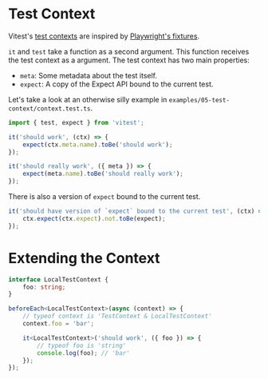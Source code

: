 # Test Context

Vitest's [test contexts](https://vitest.dev/guide/test-context.html) are inspired by [Playwright's fixtures](https://playwright.dev/docs/test-fixtures).

`it` and `test` take a function as a second argument. This function receives the test context as a argument. The test context has two main properties:

- `meta`: Some metadata about the test itself.
- `expect`: A copy of the Expect API bound to the current test.

Let's take a look at an otherwise silly example in `examples/05-test-context/context.test.ts`.

```ts
import { test, expect } from 'vitest';

it('should work', (ctx) => {
	expect(ctx.meta.name).toBe('should work');
});

it('should really work', ({ meta }) => {
	expect(meta.name).toBe('should really work');
});
```

There is also a version of `expect` bound to the current test.

```ts
it('should have version of `expect` bound to the current test', (ctx) => {
	ctx.expect(ctx.expect).not.toBe(expect);
});
```

# Extending the Context

```ts
interface LocalTestContext {
	foo: string;
}

beforeEach<LocalTestContext>(async (context) => {
	// typeof context is 'TestContext & LocalTestContext'
	context.foo = 'bar';

	it<LocalTestContext>('should work', ({ foo }) => {
		// typeof foo is 'string'
		console.log(foo); // 'bar'
	});
});
```
